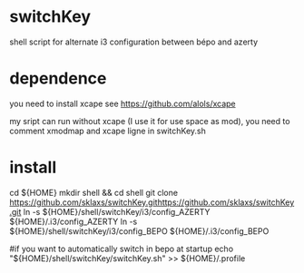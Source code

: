 # switchKey
shell script for alternate i3 configuration between bépo and azerty

# dependence
you need to install xcape
see https://github.com/alols/xcape

my sript can run without xcape (I use it for use space as mod), you need to comment xmodmap and xcape ligne in switchKey.sh

# install
cd ${HOME}
mkdir shell && cd shell
git clone https://github.com/sklaxs/switchKey.githttps://github.com/sklaxs/switchKey.git
ln -s ${HOME}/shell/switchKey/i3/config_AZERTY ${HOME}/.i3/config_AZERTY
ln -s ${HOME}/shell/switchKey/i3/config_BEPO ${HOME}/.i3/config_BEPO

#if you want to automatically switch in bepo at startup
echo "${HOME}/shell/switchKey/switchKey.sh" >> ${HOME}/.profile
